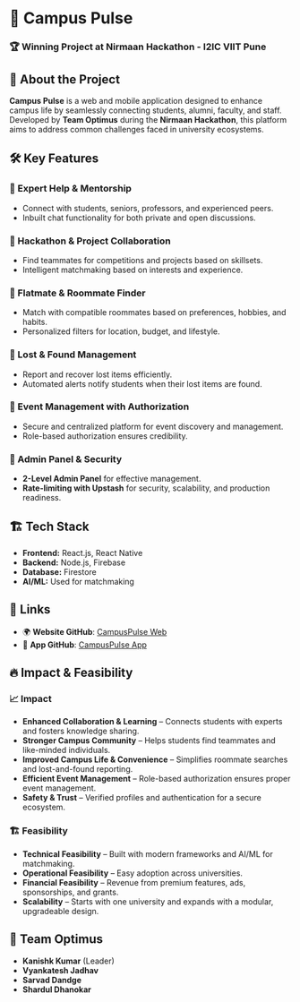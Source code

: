# 🚀 Campus Pulse

### 🏆 Winning Project at Nirmaan Hackathon - I2IC VIIT Pune

## 🎉 About the Project
**Campus Pulse** is a web and mobile application designed to enhance campus life by seamlessly connecting students, alumni, faculty, and staff. Developed by **Team Optimus** during the **Nirmaan Hackathon**, this platform aims to address common challenges faced in university ecosystems.

## 🛠 Key Features

### 🔹 Expert Help & Mentorship
- Connect with students, seniors, professors, and experienced peers.
- Inbuilt chat functionality for both private and open discussions.

### 🔹 Hackathon & Project Collaboration
- Find teammates for competitions and projects based on skillsets.
- Intelligent matchmaking based on interests and experience.

### 🔹 Flatmate & Roommate Finder
- Match with compatible roommates based on preferences, hobbies, and habits.
- Personalized filters for location, budget, and lifestyle.

### 🔹 Lost & Found Management
- Report and recover lost items efficiently.
- Automated alerts notify students when their lost items are found.

### 🔹 Event Management with Authorization
- Secure and centralized platform for event discovery and management.
- Role-based authorization ensures credibility.

### 🔹 Admin Panel & Security
- **2-Level Admin Panel** for effective management.
- **Rate-limiting with Upstash** for security, scalability, and production readiness.

## 🏗 Tech Stack
- **Frontend:** React.js, React Native
- **Backend:** Node.js, Firebase
- **Database:** Firestore
- **AI/ML:** Used for matchmaking

## 🔗 Links
- 🌍 **Website GitHub**: [CampusPulse Web](https://github.com/Kanishk2Kumar/CampusPulse)
- 📱 **App GitHub**: [CampusPulse App](https://github.com/sarvadandge29/campusPluseApp)

## 🔥 Impact & Feasibility
### 📈 Impact
- **Enhanced Collaboration & Learning** – Connects students with experts and fosters knowledge sharing.
- **Stronger Campus Community** – Helps students find teammates and like-minded individuals.
- **Improved Campus Life & Convenience** – Simplifies roommate searches and lost-and-found reporting.
- **Efficient Event Management** – Role-based authorization ensures proper event management.
- **Safety & Trust** – Verified profiles and authentication for a secure ecosystem.

### 🏗 Feasibility
- **Technical Feasibility** – Built with modern frameworks and AI/ML for matchmaking.
- **Operational Feasibility** – Easy adoption across universities.
- **Financial Feasibility** – Revenue from premium features, ads, sponsorships, and grants.
- **Scalability** – Starts with one university and expands with a modular, upgradeable design.

## 👥 Team Optimus
- **Kanishk Kumar** (Leader)
- **Vyankatesh Jadhav**
- **Sarvad Dandge**
- **Shardul Dhanokar**

